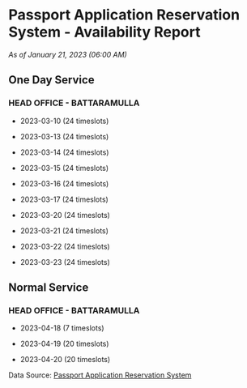 # Passport Application Reservation System - Availability Report

*As of January 21, 2023 (06:00 AM)*

## One Day Service

### HEAD OFFICE - BATTARAMULLA

* 2023-03-10 (24 timeslots)

* 2023-03-13 (24 timeslots)

* 2023-03-14 (24 timeslots)

* 2023-03-15 (24 timeslots)

* 2023-03-16 (24 timeslots)

* 2023-03-17 (24 timeslots)

* 2023-03-20 (24 timeslots)

* 2023-03-21 (24 timeslots)

* 2023-03-22 (24 timeslots)

* 2023-03-23 (24 timeslots)

## Normal Service

### HEAD OFFICE - BATTARAMULLA

* 2023-04-18 (7 timeslots)

* 2023-04-19 (20 timeslots)

* 2023-04-20 (20 timeslots)

Data Source: [Passport Application Reservation System](https://eservices.immigration.gov.lk:8443/appointment/pages/reservationApplication.xhtml)